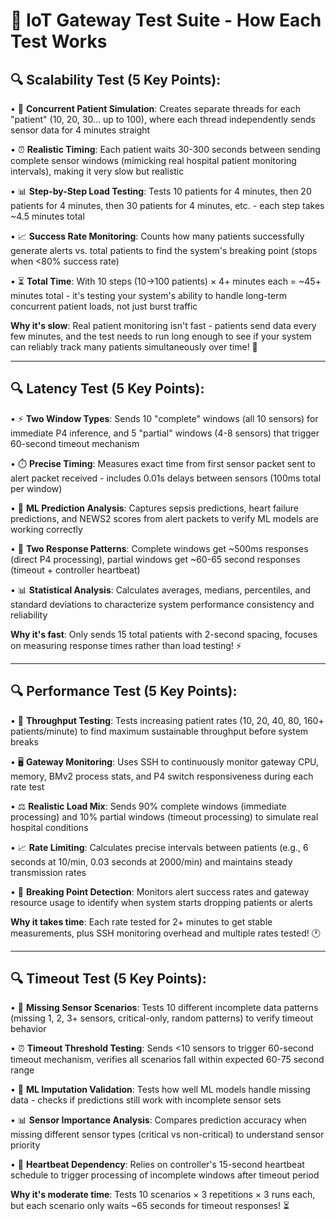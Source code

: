 # 🧪 IoT Gateway Test Suite - How Each Test Works

## 🔍 Scalability Test (5 Key Points):
• 🧵 **Concurrent Patient Simulation**: Creates separate threads for each "patient" (10, 20, 30... up to 100), where each thread independently sends sensor data for 4 minutes straight

• ⏰ **Realistic Timing**: Each patient waits 30-300 seconds between sending complete sensor windows (mimicking real hospital patient monitoring intervals), making it very slow but realistic

• 📊 **Step-by-Step Load Testing**: Tests 10 patients for 4 minutes, then 20 patients for 4 minutes, then 30 patients for 4 minutes, etc. - each step takes ~4.5 minutes total

• 📈 **Success Rate Monitoring**: Counts how many patients successfully generate alerts vs. total patients to find the system's breaking point (stops when <80% success rate)

• ⏳ **Total Time**: With 10 steps (10→100 patients) × 4+ minutes each = ~45+ minutes total - it's testing your system's ability to handle long-term concurrent patient loads, not just burst traffic

**Why it's slow**: Real patient monitoring isn't fast - patients send data every few minutes, and the test needs to run long enough to see if your system can reliably track many patients simultaneously over time! 🏥

---

## 🔍 Latency Test (5 Key Points):
• ⚡ **Two Window Types**: Sends 10 "complete" windows (all 10 sensors) for immediate P4 inference, and 5 "partial" windows (4-8 sensors) that trigger 60-second timeout mechanism

• ⏱️ **Precise Timing**: Measures exact time from first sensor packet sent to alert packet received - includes 0.01s delays between sensors (100ms total per window)

• 🧠 **ML Prediction Analysis**: Captures sepsis predictions, heart failure predictions, and NEWS2 scores from alert packets to verify ML models are working correctly

• 🎯 **Two Response Patterns**: Complete windows get ~500ms responses (direct P4 processing), partial windows get ~60-65 second responses (timeout + controller heartbeat)

• 📊 **Statistical Analysis**: Calculates averages, medians, percentiles, and standard deviations to characterize system performance consistency and reliability

**Why it's fast**: Only sends 15 total patients with 2-second spacing, focuses on measuring response times rather than load testing! ⚡

---

## 🔍 Performance Test (5 Key Points):
• 🚀 **Throughput Testing**: Tests increasing patient rates (10, 20, 40, 80, 160+ patients/minute) to find maximum sustainable throughput before system breaks

• 🖥️ **Gateway Monitoring**: Uses SSH to continuously monitor gateway CPU, memory, BMv2 process stats, and P4 switch responsiveness during each rate test

• ⚖️ **Realistic Load Mix**: Sends 90% complete windows (immediate processing) and 10% partial windows (timeout processing) to simulate real hospital conditions

• 📈 **Rate Limiting**: Calculates precise intervals between patients (e.g., 6 seconds at 10/min, 0.03 seconds at 2000/min) and maintains steady transmission rates

• 🎯 **Breaking Point Detection**: Monitors alert success rates and gateway resource usage to identify when system starts dropping patients or alerts

**Why it takes time**: Each rate tested for 2+ minutes to get stable measurements, plus SSH monitoring overhead and multiple rates tested! 🕐

---

## 🔍 Timeout Test (5 Key Points):
• 🔧 **Missing Sensor Scenarios**: Tests 10 different incomplete data patterns (missing 1, 2, 3+ sensors, critical-only, random patterns) to verify timeout behavior

• ⏰ **Timeout Threshold Testing**: Sends <10 sensors to trigger 60-second timeout mechanism, verifies all scenarios fall within expected 60-75 second range

• 🧠 **ML Imputation Validation**: Tests how well ML models handle missing data - checks if predictions still work with incomplete sensor sets

• 📊 **Sensor Importance Analysis**: Compares prediction accuracy when missing different sensor types (critical vs non-critical) to understand sensor priority

• 🔄 **Heartbeat Dependency**: Relies on controller's 15-second heartbeat schedule to trigger processing of incomplete windows after timeout period

**Why it's moderate time**: Tests 10 scenarios × 3 repetitions × 3 runs each, but each scenario only waits ~65 seconds for timeout responses! ⏳